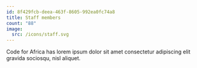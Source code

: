 ```yaml
---
id: 8f429fcb-deea-463f-8605-992ea0fc74a8
title: Staff members
count: "88"
image:
  src: /icons/staff.svg
---
```


Code for Africa has lorem ipsum dolor sit amet consectetur adipiscing elit gravida sociosqu, nisl aliquet.
